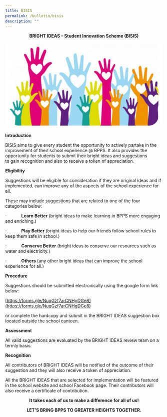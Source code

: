 ```yaml
---
title: BISIS
permalink: /bulletin/bisis
description: ""
---
```

<center>
	
**BRIGHT IDEAS – Student Innovation Scheme (BISIS)**
	
![](/images/BISIS.png)
	
</center>



**Introduction**  

BISIS aims to give every student the opportunity to actively partake in the improvement of their school experience @ BPPS. It also provides the opportunity for students to submit their bright ideas and suggestions to gain recognition and also to receive a token of appreciation.

**Eligibility**

Suggestions will be eligible for consideration if they are original ideas and if implemented, can improve any of the aspects of the school experience for all.

These may include suggestions that are related to one of the four categories below:

·            **Learn Better** (bright ideas to make learning in BPPS more engaging and enriching.)

·            **Play Better** (bright ideas to help our friends follow school rules to keep them safe in school.)

·            **Conserve Better** (bright ideas to conserve our resources such as water and electricity.)

·            **Others** (any other bright ideas that can improve the school experience for all.)

**Procedure**

Suggestions should be submitted electronically using the google form link below:

[https://forms.gle/NuqGzf7arCNHgDGe8](https://forms.gle/NuqGzf7arCNHgDGe8)

or complete the hardcopy and submit in the BRIGHT IDEAS suggestion box located outside the school canteen.

**Assessment**

All valid suggestions are evaluated by the BRIGHT IDEAS review team on a termly basis.

**Recognition**

All contributors of BRIGHT IDEAS will be notified of the outcome of their suggestion and they will also receive a token of appreciation.

All the BRIGHT IDEAS that are selected for implementation will be featured in the school website and school Facebook page. Their contributors will also receive a certificate of contribution.


<center>
	
**It takes each of us to make a difference for all of us!**

**LET’S BRING BPPS TO GREATER HEIGHTS TOGETHER.**

</center>